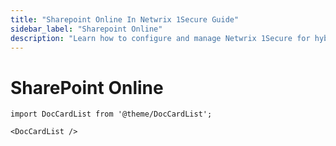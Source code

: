 ```yaml
---
title: "Sharepoint Online In Netwrix 1Secure Guide"
sidebar_label: "Sharepoint Online"
description: "Learn how to configure and manage Netwrix 1Secure for hybrid security. This guide covers setup, monitoring, and analytics to help secure cloud and on prem data"
---
```


# SharePoint Online

```mdx-code-block
import DocCardList from '@theme/DocCardList';

<DocCardList />
```
